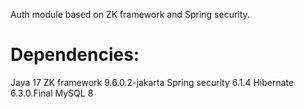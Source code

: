 Auth module based on ZK framework and Spring security.

# Dependencies:

Java 17
ZK framework 9.6.0.2-jakarta
Spring security 6.1.4
Hibernate 6.3.0.Final
MySQL 8
